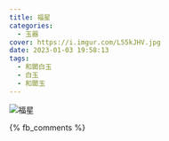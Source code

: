 ```yaml
---
title: 福星
categories:
  - 玉器
cover: https://i.imgur.com/L55kJHV.jpg
date: 2023-01-03 19:58:13
tags:
  - 和闐白玉
  - 白玉
  - 和闐玉
---
```


![福星](https://i.imgur.com/L55kJHV.jpg)

{% fb_comments %}
